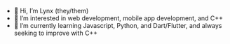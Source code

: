 - 👋 Hi, I’m Lynx (they/them)
- 👀 I’m interested in web development, mobile app development, and C++
- 🌱 I’m currently learning Javascript, Python, and Dart/Flutter, and always seeking to improve with C++

<!---
viridis-lyncis/viridis-lyncis is a ✨ special ✨ repository because its `README.md` (this file) appears on your GitHub profile.
You can click the Preview link to take a look at your changes.
- 💞️ I’m looking to collaborate on ...
- 📫 How to reach me ...
--->
